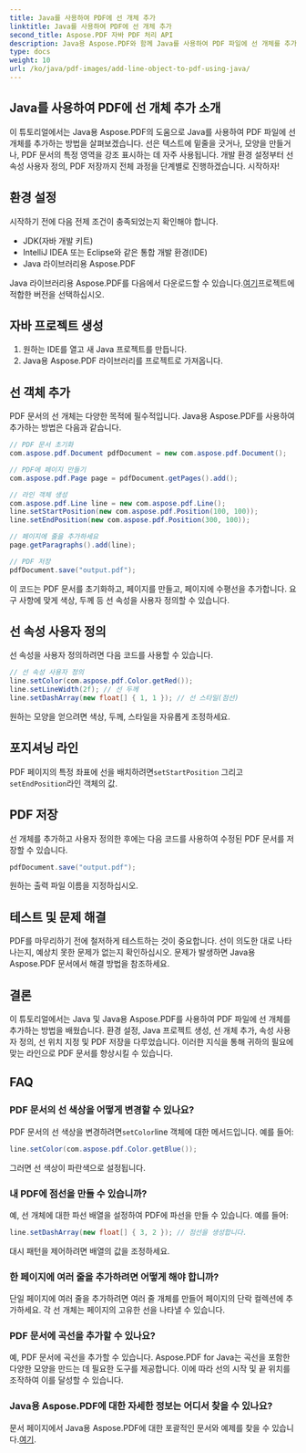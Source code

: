 ```yaml
---
title: Java를 사용하여 PDF에 선 개체 추가
linktitle: Java를 사용하여 PDF에 선 개체 추가
second_title: Aspose.PDF 자바 PDF 처리 API
description: Java용 Aspose.PDF와 함께 Java를 사용하여 PDF 파일에 선 개체를 추가하는 방법을 알아보세요. 선을 사용자 정의하고 위치를 지정하고 동적 PDF를 쉽게 만들 수 있습니다.
type: docs
weight: 10
url: /ko/java/pdf-images/add-line-object-to-pdf-using-java/
---
```


## Java를 사용하여 PDF에 선 개체 추가 소개

이 튜토리얼에서는 Java용 Aspose.PDF의 도움으로 Java를 사용하여 PDF 파일에 선 개체를 추가하는 방법을 살펴보겠습니다. 선은 텍스트에 밑줄을 긋거나, 모양을 만들거나, PDF 문서의 특정 영역을 강조 표시하는 데 자주 사용됩니다. 개발 환경 설정부터 선 속성 사용자 정의, PDF 저장까지 전체 과정을 단계별로 진행하겠습니다. 시작하자!

## 환경 설정

시작하기 전에 다음 전제 조건이 충족되었는지 확인해야 합니다.

- JDK(자바 개발 키트)
- IntelliJ IDEA 또는 Eclipse와 같은 통합 개발 환경(IDE)
- Java 라이브러리용 Aspose.PDF

 Java 라이브러리용 Aspose.PDF를 다음에서 다운로드할 수 있습니다.[여기](https://releases.aspose.com/pdf/java/)프로젝트에 적합한 버전을 선택하십시오.

## 자바 프로젝트 생성

1. 원하는 IDE를 열고 새 Java 프로젝트를 만듭니다.
2. Java용 Aspose.PDF 라이브러리를 프로젝트로 가져옵니다.

## 선 객체 추가

PDF 문서의 선 개체는 다양한 목적에 필수적입니다. Java용 Aspose.PDF를 사용하여 추가하는 방법은 다음과 같습니다.

```java
// PDF 문서 초기화
com.aspose.pdf.Document pdfDocument = new com.aspose.pdf.Document();

// PDF에 페이지 만들기
com.aspose.pdf.Page page = pdfDocument.getPages().add();

// 라인 객체 생성
com.aspose.pdf.Line line = new com.aspose.pdf.Line();
line.setStartPosition(new com.aspose.pdf.Position(100, 100));
line.setEndPosition(new com.aspose.pdf.Position(300, 100));

// 페이지에 줄을 추가하세요
page.getParagraphs().add(line);

// PDF 저장
pdfDocument.save("output.pdf");
```

이 코드는 PDF 문서를 초기화하고, 페이지를 만들고, 페이지에 수평선을 추가합니다. 요구 사항에 맞게 색상, 두께 등 선 속성을 사용자 정의할 수 있습니다.

## 선 속성 사용자 정의

선 속성을 사용자 정의하려면 다음 코드를 사용할 수 있습니다.

```java
// 선 속성 사용자 정의
line.setColor(com.aspose.pdf.Color.getRed());
line.setLineWidth(2f); // 선 두께
line.setDashArray(new float[] { 1, 1 }); // 선 스타일(점선)
```

원하는 모양을 얻으려면 색상, 두께, 스타일을 자유롭게 조정하세요.

## 포지셔닝 라인

 PDF 페이지의 특정 좌표에 선을 배치하려면`setStartPosition` 그리고`setEndPosition`라인 객체의 값.

## PDF 저장

선 개체를 추가하고 사용자 정의한 후에는 다음 코드를 사용하여 수정된 PDF 문서를 저장할 수 있습니다.

```java
pdfDocument.save("output.pdf");
```

원하는 출력 파일 이름을 지정하십시오.

## 테스트 및 문제 해결

PDF를 마무리하기 전에 철저하게 테스트하는 것이 중요합니다. 선이 의도한 대로 나타나는지, 예상치 못한 문제가 없는지 확인하십시오. 문제가 발생하면 Java용 Aspose.PDF 문서에서 해결 방법을 참조하세요.

## 결론

이 튜토리얼에서는 Java 및 Java용 Aspose.PDF를 사용하여 PDF 파일에 선 개체를 추가하는 방법을 배웠습니다. 환경 설정, Java 프로젝트 생성, 선 개체 추가, 속성 사용자 정의, 선 위치 지정 및 PDF 저장을 다루었습니다. 이러한 지식을 통해 귀하의 필요에 맞는 라인으로 PDF 문서를 향상시킬 수 있습니다.

## FAQ

### PDF 문서의 선 색상을 어떻게 변경할 수 있나요?

 PDF 문서의 선 색상을 변경하려면`setColor`line 객체에 대한 메서드입니다. 예를 들어:

```java
line.setColor(com.aspose.pdf.Color.getBlue());
```

그러면 선 색상이 파란색으로 설정됩니다.

### 내 PDF에 점선을 만들 수 있습니까?

예, 선 개체에 대한 파선 배열을 설정하여 PDF에 파선을 만들 수 있습니다. 예를 들어:

```java
line.setDashArray(new float[] { 3, 2 }); // 점선을 생성합니다.
```

대시 패턴을 제어하려면 배열의 값을 조정하세요.

### 한 페이지에 여러 줄을 추가하려면 어떻게 해야 합니까?

단일 페이지에 여러 줄을 추가하려면 여러 줄 개체를 만들어 페이지의 단락 컬렉션에 추가하세요. 각 선 개체는 페이지의 고유한 선을 나타낼 수 있습니다.

### PDF 문서에 곡선을 추가할 수 있나요?

예, PDF 문서에 곡선을 추가할 수 있습니다. Aspose.PDF for Java는 곡선을 포함한 다양한 모양을 만드는 데 필요한 도구를 제공합니다. 이에 따라 선의 시작 및 끝 위치를 조작하여 이를 달성할 수 있습니다.

### Java용 Aspose.PDF에 대한 자세한 정보는 어디서 찾을 수 있나요?

문서 페이지에서 Java용 Aspose.PDF에 대한 포괄적인 문서와 예제를 찾을 수 있습니다.[여기](https://reference.aspose.com/pdf/java/).
